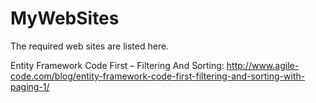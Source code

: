 MyWebSites
==========

The required web sites are listed here.

Entity Framework Code First – Filtering And Sorting: 
http://www.agile-code.com/blog/entity-framework-code-first-filtering-and-sorting-with-paging-1/
